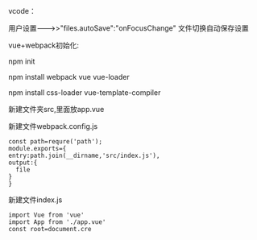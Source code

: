 vcode：

用户设置--->>"files.autoSave":"onFocusChange" 文件切换自动保存设置

vue+webpack初始化:

npm init

npm install webpack vue vue-loader

npm install css-loader   vue-template-compiler

新建文件夹src,里面放app.vue

新建文件webpack.config.js

```
const path=requre('path');
module.exports={
entry:path.join(__dirname,'src/index.js'),
output:{
  file
}
}
```

新建文件index.js

```
import Vue from 'vue'
import App from './app.vue'
const root=document.cre
```